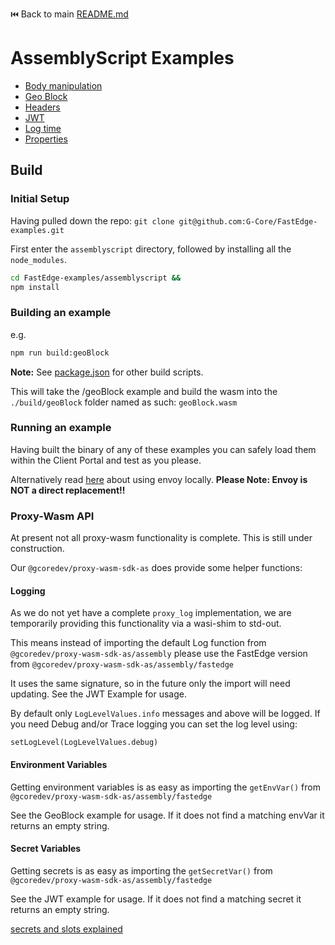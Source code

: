 ⏮️ Back to main [README.md](../README.md)

# AssemblyScript Examples

- [Body manipulation](./assembly/body/README.md)
- [Geo Block](./assembly/geoBlock/README.md)
- [Headers](./assembly/headers/README.md)
- [JWT](./assembly/jwt/README.md)
- [Log time](./assembly/logTime/README.md)
- [Properties](./assembly/properties/README.md)

## Build

### Initial Setup

Having pulled down the repo: `git clone git@github.com:G-Core/FastEdge-examples.git`

First enter the `assemblyscript` directory, followed by installing all the `node_modules`.

```sh
cd FastEdge-examples/assemblyscript &&
npm install
```

### Building an example

e.g.

```sh
npm run build:geoBlock
```

**Note:**
See [package.json](./package.json) for other build scripts.

This will take the /geoBlock example and build the wasm into the `./build/geoBlock` folder named as such: `geoBlock.wasm`

### Running an example

Having built the binary of any of these examples you can safely load them within the Client Portal and test as you please.

Alternatively read [here](https://github.com/G-Core/proxy-wasm-sdk-as/blob/master/ENVOY.md) about using envoy locally. **Please Note: Envoy is NOT a direct replacement!!**

### Proxy-Wasm API

At present not all proxy-wasm functionality is complete. This is still under construction.

Our `@gcoredev/proxy-wasm-sdk-as` does provide some helper functions:

#### Logging

As we do not yet have a complete `proxy_log` implementation, we are temporarily providing this functionality via a wasi-shim to std-out.

This means instead of importing the default Log function from `@gcoredev/proxy-wasm-sdk-as/assembly` please use the FastEdge version from `@gcoredev/proxy-wasm-sdk-as/assembly/fastedge`

It uses the same signature, so in the future only the import will need updating. See the JWT Example for usage.

By default only `LogLevelValues.info` messages and above will be logged. If you need Debug and/or Trace logging you can set the log level using:

`setLogLevel(LogLevelValues.debug)`

#### Environment Variables

Getting environment variables is as easy as importing the `getEnvVar()` from `@gcoredev/proxy-wasm-sdk-as/assembly/fastedge`

See the GeoBlock example for usage. If it does not find a matching envVar it returns an empty string.

#### Secret Variables

Getting secrets is as easy as importing the `getSecretVar()` from `@gcoredev/proxy-wasm-sdk-as/assembly/fastedge`

See the JWT example for usage. If it does not find a matching secret it returns an empty string.

[secrets and slots explained](https://g-core.github.io/FastEdge-sdk-js/reference/fastedgesecret/getsecreteffectiveat/#slots-and-secret-rollover)
